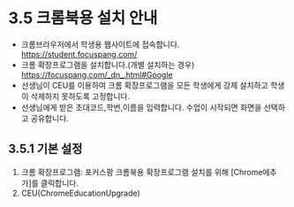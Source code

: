 # 3.5 크롬북용 설치 안내

- 크롬브라우저에서 학생용 웹사이트에 접속합니다. https://student.focuspang.com/
- 크롬 확장프로그램을 설치합니다.(개별 설치하는 경우) https://focuspang.com/_dn_.html#Google
- 선생님이 CEU를 이용하여 크롬 확장프로그램을 모든 학생에게 강제 설치하고 학생이 삭제하지 못하도록 고정합니다.
- 선생님에게 받은 초대코드,학번,이름을 입력합니다. 수업이 시작되면 화면을 선택하고 공유합니다.

## 3.5.1 기본 설정

1. 크롬 확장프로그램: 포커스팡 크롬북용 확장프로그램 설치를 위해 [Chrome에추가]를 클릭합니다.
2. CEU(ChromeEducationUpgrade)
